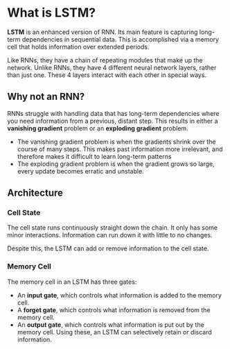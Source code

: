 # What is LSTM?
**LSTM** is an enhanced version of RNN. Its main feature is capturing long-term dependencies in sequential data. This is accomplished via a memory cell that holds information over extended periods.

Like RNNs,  they have a chain of repeating modules that make up the network. Unlike RNNs, they have 4 different neural network layers, rather than just one. These 4 layers interact with each other in special ways.
## Why not an RNN?
RNNs struggle with handling data that has long-term dependencies where you need information from a previous, distant step. This results in either a **vanishing gradient** problem or an **exploding gradient** problem.
* The vanishing gradient problem is when the gradients shrink over the course of many steps. This makes past information more irrelevant, and therefore makes it difficult to learn long-term patterns
* The exploding gradient problem is when the gradient grows so large, every update becomes erratic and unstable.
## Architecture
### Cell State
The cell state runs continuously straight down the chain. It only has some minor interactions. Information can run down it with little to no changes.

Despite this, the LSTM can add or remove information to the cell state. 
### Memory Cell
The memory cell in an LSTM has three gates:
* An **input gate**, which controls what information is added to the memory cell.
* A **forget gate**, which controls what information is removed from the memory cell.
* An **output gate**, which controls what information is put out by the memory cell.
Using these, an LSTM can selectively retain or discard information.

